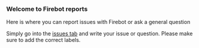 ### **Welcome to Firebot reports**

Here is where you can report issues with Firebot or ask a general question

Simply go into the [issues tab](https://github.com/ItsJustIce02/FirebotReports/issues) and write your issue or question.
Please make sure to add the correct labels.

